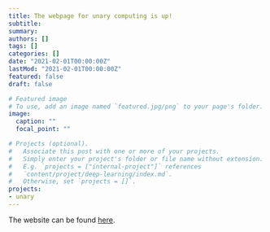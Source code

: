 ```yaml
---
title: The webpage for unary computing is up!
subtitle:
summary: 
authors: []
tags: []
categories: []
date: "2021-02-01T00:00:00Z"
lastMod: "2021-02-01T00:00:00Z"
featured: false
draft: false

# Featured image
# To use, add an image named `featured.jpg/png` to your page's folder. 
image:
  caption: ""
  focal_point: ""

# Projects (optional).
#   Associate this post with one or more of your projects.
#   Simply enter your project's folder or file name without extension.
#   E.g. `projects = ["internal-project"]` references 
#   `content/project/deep-learning/index.md`.
#   Otherwise, set `projects = []`.
projects: 
- unary
---
```


The website can be found [here](https://unarycomputing.github.io/).